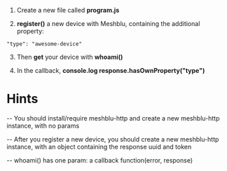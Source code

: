 1) Create a new file called **program.js**

2) **register()** a new device with Meshblu, containing the additional property:
```
"type": "awesome-device"
```

3) Then **get** your device with **whoami()**

4) In the callback, **console.log response.hasOwnProperty("type")**

# Hints
-- You should install/require meshblu-http and create a new meshblu-http instance, with no params

-- After you register a new device, you should create a new meshblu-http instance, with an object containing the response uuid and token

-- whoami() has one param: a callback function(error, response)

